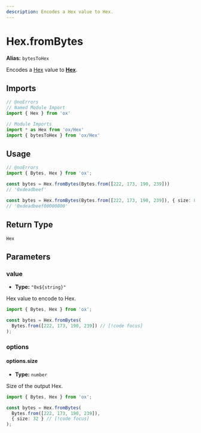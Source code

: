 ```yaml
---
description: Encodes a Hex value to Hex.
---
```


# Hex.fromBytes

**Alias:** `bytesToHex`

Encodes a [Hex](#TODO) value to **[Hex](/api/bytes)**.

## Imports

```ts twoslash
// @noErrors
// Named Module Import 
import { Hex } from 'ox'

// Module Imports
import * as Hex from 'ox/Hex'
import { bytesToHex } from 'ox/Hex'
```

## Usage

```ts twoslash
// @noErrors
import { Bytes, Hex } from 'ox';

const bytes = Hex.fromBytes(Bytes.from([222, 173, 190, 239]))
// '0xdeadbeef'

const bytes = Hex.fromBytes(Bytes.from([222, 173, 190, 239]), { size: 8 })
// '0xdeadbeef00000000'
```

## Return Type

`Hex`

## Parameters

### value

- **Type:** `"0x${string}"`

Hex value to encode to Hex.

```ts twoslash
import { Bytes, Hex } from 'ox';

const bytes = Hex.fromBytes(
  Bytes.from([222, 173, 190, 239]) // [!code focus]
);
```

### options

#### options.size

- **Type:** `number`

Size of the output Hex.

```ts twoslash
import { Bytes, Hex } from 'ox';

const bytes = Hex.fromBytes(
  Bytes.from([222, 173, 190, 239]),
  { size: 32 } // [!code focus]
);
```